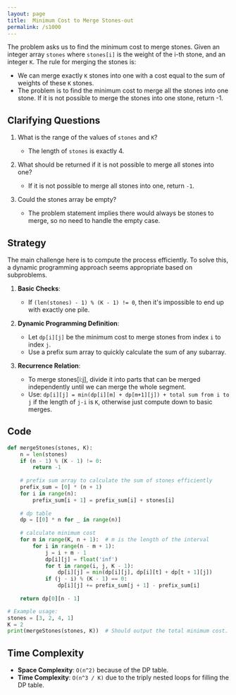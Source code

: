```yaml
---
layout: page
title:  Minimum Cost to Merge Stones-out
permalink: /s1000
---
```


The problem asks us to find the minimum cost to merge stones. Given an integer array `stones` where `stones[i]` is the weight of the i-th stone, and an integer `K`. The rule for merging the stones is:
- We can merge exactly `K` stones into one with a cost equal to the sum of weights of these `K` stones.
- The problem is to find the minimum cost to merge all the stones into one stone. If it is not possible to merge the stones into one stone, return -1.

## Clarifying Questions

1. What is the range of the values of `stones` and `K`?
   - The length of `stones` is exactly 4.
   
2. What should be returned if it is not possible to merge all stones into one?
   - If it is not possible to merge all stones into one, return `-1`.

3. Could the stones array be empty?
   - The problem statement implies there would always be stones to merge, so no need to handle the empty case.

## Strategy

The main challenge here is to compute the process efficiently. To solve this, a dynamic programming approach seems appropriate based on subproblems.

1. **Basic Checks**:
    - If `(len(stones) - 1) % (K - 1) != 0`, then it's impossible to end up with exactly one pile.

2. **Dynamic Programming Definition**:
    - Let `dp[i][j]` be the minimum cost to merge stones from index `i` to index `j`.
    - Use a prefix sum array to quickly calculate the sum of any subarray.

3. **Recurrence Relation**:
    - To merge stones[i:j], divide it into parts that can be merged independently until we can merge the whole segment.
    - Use: `dp[i][j] = min(dp[i][m] + dp[m+1][j]) + total sum from i to j` if the length of `j-i` is `K`, otherwise just compute down to basic merges.

## Code

```python
def mergeStones(stones, K):
    n = len(stones)
    if (n - 1) % (K - 1) != 0:
        return -1
    
    # prefix sum array to calculate the sum of stones efficiently
    prefix_sum = [0] * (n + 1)
    for i in range(n):
        prefix_sum[i + 1] = prefix_sum[i] + stones[i]
    
    # dp table
    dp = [[0] * n for _ in range(n)]
    
    # calculate minimum cost
    for m in range(K, n + 1):  # m is the length of the interval
        for i in range(n - m + 1):
            j = i + m - 1
            dp[i][j] = float('inf')
            for t in range(i, j, K - 1):
                dp[i][j] = min(dp[i][j], dp[i][t] + dp[t + 1][j])
            if (j - i) % (K - 1) == 0:
                dp[i][j] += prefix_sum[j + 1] - prefix_sum[i]
    
    return dp[0][n - 1]

# Example usage:
stones = [3, 2, 4, 1]
K = 2
print(mergeStones(stones, K))  # Should output the total minimum cost.
```

## Time Complexity

- **Space Complexity**: `O(n^2)` because of the DP table.
- **Time Complexity**: `O(n^3 / K)` due to the triply nested loops for filling the DP table.
